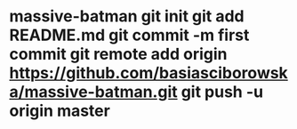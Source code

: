 # massive-batman git init git add README.md git commit -m first commit git remote add origin https://github.com/basiasciborowska/massive-batman.git git push -u origin master
